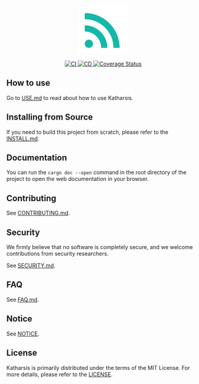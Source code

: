 <p align="center">
  <img width="128px" src="https://raw.githubusercontent.com/kurosakishigure/katharsis/refs/heads/canary/assets/logo.svg" alt="logo" />
</p>
<p align="center">
  <a href="https://github.com/kurosakishigure/katharsis/actions/workflows/ci.yml">
    <img src="https://github.com/kurosakishigure/katharsis/workflows/CI/badge.svg" alt="CI">
  </a>
  <a href="https://github.com/kurosakishigure/katharsis/actions/workflows/cd.yml">
    <img src="https://github.com/kurosakishigure/katharsis/workflows/CD/badge.svg" alt="CD">
  </a>
  <a href="https://coveralls.io/github/kurosakishigure/katharsis?branch=refs/tags/1.0.0-canary.6">
    <img src="https://coveralls.io/repos/github/kurosakishigure/katharsis/badge.svg?branch=refs/tags/1.0.0-canary.6" alt="Coverage Status">
  </a>
</p>

## How to use

Go to [USE.md](https://github.com/kurosakishigure/katharsis/blob/canary/USE.md) to read about how to use Katharsis.

## Installing from Source

If you need to build this project from scratch, please refer to the [INSTALL.md](https://github.com/kurosakishigure/katharsis/blob/canary/INSTALL.md).

## Documentation

You can run the `cargo doc --open` command in the root directory of the project to open the web documentation in your browser.

## Contributing

See [CONTRIBUTING.md](https://github.com/kurosakishigure/katharsis/blob/canary/CONTRIBUTING.md).

## Security

We firmly believe that no software is completely secure, and we welcome contributions from security researchers.

See [SECURITY.md](https://github.com/kurosakishigure/katharsis/blob/canary/SECURITY.md).

## FAQ

See [FAQ.md](https://github.com/kurosakishigure/katharsis/blob/canary/FAQ.md).

## Notice

See [NOTICE](https://github.com/kurosakishigure/katharsis/blob/canary/NOTICE).

## License

Katharsis is primarily distributed under the terms of the MIT License. For more details, please refer to the [LICENSE](https://github.com/kurosakishigure/katharsis/blob/canary/LICENSE).

